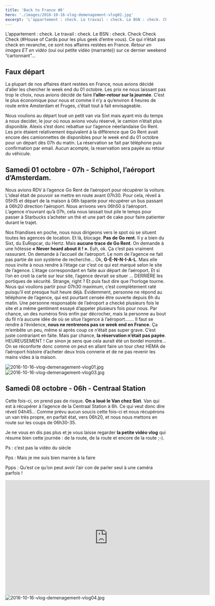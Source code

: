 ```yaml
---
title: 'Back to France #8'
hero: './images/2016-10-16-vlog-demenagement-vlog02.jpg'
excerpt: 'L’appartement : check. Le travail : check. Le BSN : check. Check Check Check (#House of Cards pour les plus geek d’entre vous). Ce qui n’était pas check en revanche, ce sont nos affaires restées en France. Retour en images ET en vidéo (oui oui petite vidéo (marrante)) sur ce dernier weekend “cartonnant”... Faux départ La plupart de'
---
```


L’appartement : check. Le travail : check. Le BSN : check. Check Check Check (#House of Cards pour les plus geek d’entre vous). Ce qui n’était pas check en revanche, ce sont nos affaires restées en France. _Retour en images ET en vidéo_ (oui oui petite vidéo (marrante)) sur ce dernier weekend “cartonnant”...

## Faux départ

La plupart de nos affaires étant restées en France, nous avions décidé d’aller les chercher le week end du 01 octobre. Les prix ne nous laissant pas trop le choix, nous avions décidé de faire **l’aller-retour sur la journée**. C’est le plus économique pour nous et comme il n’y a qu’environ 4 heures de route entre Amsterdam et Fruges, c’était tout à fait envisageable.

Nous voulions au départ loué un petit van via Sixt mais ayant mis du temps à nous decider, le jour où nous avions voulu réservé, le camion n’était plus disponible. Alexis s’est donc rebattue sur l’agence néerlandaise Go Rent. Les prix étaient relativement équivalent à la différence que Go Rent avait encore des camionnettes de disponibles pour le week end du 01 octobre pour un départ dès 07h du matin. La réservation se fait par téléphone puis confirmation par email. Aucun acompte, la reservation sera payée au retour du véhicule.

## Samedi 01 octobre - 07h - Schiphol, l’aéroport d’Amsterdam.

Nous avions RDV à l’agence Go Rent de l’aéroport pour récupérer la voiture. L’ideal était de pouvoir se mettre en route avant 07h30. Pour cela, réveil à 05h15 et départ de la maison à 06h tapante pour récupérer un bus passant à 06h20 direction l’aéroport. Nous arrivons vers 06h50 à l’aéroport. L’agence n’ouvrant qu’à 07h, cela nous laissait tout pile le temps pour passer à Starbucks s’acheter un thé et une part de cake pour faire patienter durant le trajet.

Nos friandises en poche, nous nous dirigeons vers le spot où se situent toutes les agences de location. Et là, blocage. **Pas de Go rent**. Il y a bien du Sixt, du EuRopcar, du Hertz. Mais **aucune trace de Go Rent**. On demande à une hôtesse **« Never heard about it ! »**. Euh, ok. Ça c’est pas vraiment rassurant. On demande à l’accueil de l’aéroport. Le nom de l’agence ne fait pas partie de son système de recherche... Ok, **G-É-N-N-I-A-L**. Mais elle nous invite à nous rendre à l’étage car c’est ce qui est marqué selon le site de l’agence. L’étage correspondant en faite aux départ de l’aéroport. Et si l’on en croit la carte sur leur site, l’agence devrait se situer ... DERRIÈRE les portiques de sécurité. Strange, right ? Et puis faut dire que l’horloge tourne. Nous qui voulions partir pour 07h30 maximum, c’est complètement raté puisqu’il est presque huit heure déjà. Évidemment, personne ne répond au téléphone de l’agence, qui est pourtant censée être ouverte depuis 6h du matin. Une personne responsable de l’aéroport a checké plusieurs fois le site et a même gentiment essayé d’appeler plusieurs fois pour nous. Par chance, un des numéros finis enfin par décrocher, mais la personne au bout du fil n’a aucune idée de où se situe l’agence à l’aéroport....... Il faut se rendre à l’évidence, **nous ne rentrerons pas ce week end en France.**
Ça m’embête un peu, même si après coup ce n’était pas super grave. C’est juste contrariant en faite. Mais par chance, **la réservation n’était pas payée**. HEUREUSEMENT ! Car sinon je sens que cela aurait été un bordel monstre...
On se réconforte donc comme on peut en allant faire un tour chez HEMA de l’aéroport histoire d’acheter deux trois connerie et de ne pas revenir les mains vides à la maison.

<img alt="2016-10-16-vlog-demenagement-vlog01.jpg" src="./images/2016-10-16-vlog-demenagement-vlog01.jpg" title="Petits yeux au petit matin" />
<img alt="2016-10-16-vlog-demenagement-vlog03.jpg" src="./images/2016-10-16-vlog-demenagement-vlog03.jpg" title="Petits yeux au petit gouter" />

## Samedi 08 octobre - 06h - Centraal Station

Cette fois-ci, on prend pas de risque. **On a loué le Van chez Sixt**. Van qui est à récupérer à l’agence de la Centraal Station à 6h. Ce qui veut donc dire réveil 04h45... Comme prévu aucun soucis cette fois-ci et nous récupérons un van très propre, en parfait état, vers 06h20, et nous nous mettons en route sur les coups de 06h30-35.

Je ne vous en dis pas plus et je vous laisse regarder **la petite vidéo vlog** qui résume bien cette journée : de la route, de la route et encore de la route ;-).

Ps : c’est pas la vidéo du siècle

Pps : Mais je me suis bien marrée à la faire

Ppps : Qu’est ce qu’on peut avoir l’air con de parler seul à une caméra parfois !

<iframe title="vimeo-player" src="https://player.vimeo.com/video/260558531" width="640" height="360" frameborder="0" allowfullscreen></iframe>

<img alt="2016-10-16-vlog-demenagement-vlog04.jpg" src="./images/2016-10-16-vlog-demenagement-vlog04.jpg">
